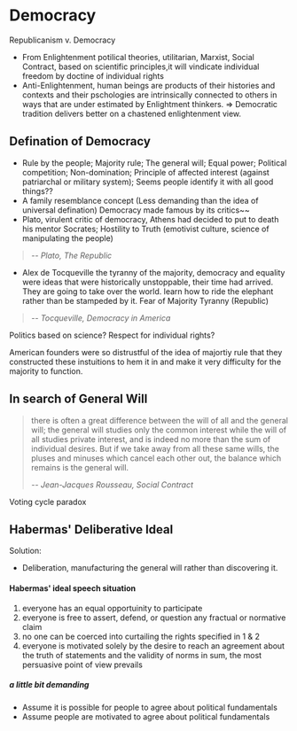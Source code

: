 # Democracy
Republicanism v. Democracy
- From Enlightenment potilical theories, utilitarian, Marxist, Social Contract, based on scientific principles,it will vindicate individual freedom by doctine of individual rights
- Anti-Enlightenment, human beings are products of their histories and contexts and their pschologies are intrinsically connected to others in ways that are under estimated by Enlightment thinkers.
=> Democratic tradition delivers better on a chastened enlightenment view.

## Defination of Democracy
- Rule by the people; Majority rule; The general will; Equal power; Political competition; Non-domination; Principle of affected interest (against patriarchal or military system); Seems people identify it with all good things??
- A family resemblance concept (Less demanding than the idea of universal defination)
Democracy made famous by its critics~~
- Plato,
virulent critic of democracy, Athens had decided to put to death his mentor Socrates;
Hostility to Truth (emotivist culture, science of manipulating the people)
> *-- Plato, The Republic*

- Alex de Tocqueville
the tyranny of the majority, democracy and equality were ideas that were historically unstoppable, their time had arrived. They are going to take over the world.
learn how to ride the elephant rather than be stampeded by it.
Fear of Majority Tyranny (Republic)
> *-- Tocqueville, Democracy in America*

Politics based on science?
Respect for individual rights?

American founders were so distrustful of the idea of majortiy rule that they constructed these instuitions to hem it in and make it very difficulty for the majority to function.  

## In search of General Will

> there is often a great difference between the will of all and the general will; the general will studies only the common interest while the will of all studies private interest, and is indeed no more than the sum of individual desires. But if we take away from all these same wills, the pluses and minuses which cancel each other out, the balance which remains is the general will. 
>
> *-- Jean-Jacques Rousseau, Social Contract*

Voting cycle paradox

## Habermas' Deliberative Ideal

Solution:
- Deliberation, manufacturing the general will rather than discovering it.

#### Habermas' ideal speech situation
1. everyone has an equal opportuinity to participate
2. everyone is free to assert, defend, or question any fractual or normative claim
3. no one can be coerced into curtailing the rights specified in 1 & 2
4. everyone is motivated solely by the desire to reach an agreement about the truth of statements and the validity of norms
in sum, the most persuasive point of view prevails
##### a little bit demanding
- Assume it is possible for people to agree about political fundamentals
- Assume people are motivated to agree about political fundamentals



